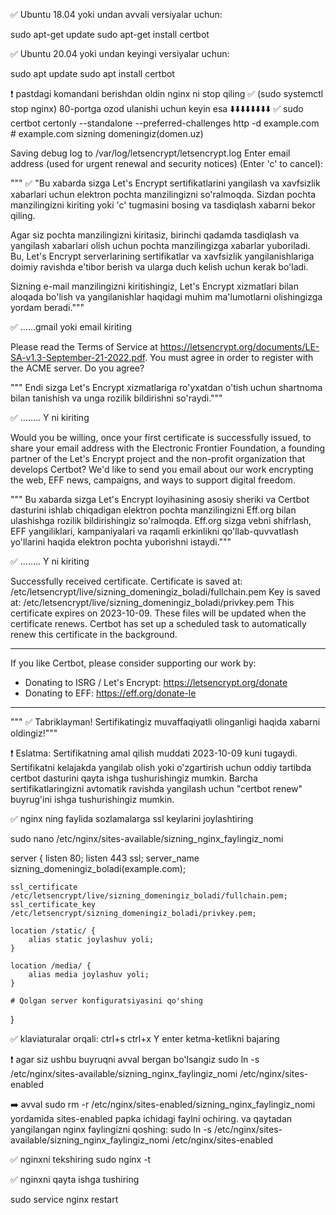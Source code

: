 ✅ Ubuntu 18.04 yoki undan avvali versiyalar uchun:

sudo apt-get update
sudo apt-get install certbot



✅ Ubuntu 20.04 yoki undan keyingi versiyalar uchun:

sudo apt update
sudo apt install certbot


❗️ pastdagi komandani berishdan oldin nginx ni stop qiling ✅ (sudo systemctl stop nginx) 80-portga ozod ulanishi uchun keyin esa
⬇️⬇️⬇️⬇️⬇️⬇️⬇️⬇️
✅ sudo certbot certonly --standalone --preferred-challenges http -d example.com   # example.com sizning domeningiz(domen.uz)



Saving debug log to /var/log/letsencrypt/letsencrypt.log
Enter email address (used for urgent renewal and security notices)
 (Enter 'c' to cancel): 


"""
✅ "Bu xabarda sizga Let's Encrypt sertifikatlarini yangilash va xavfsizlik xabarlari uchun elektron pochta manzilingizni so'ralmoqda. Sizdan pochta manzilingizni kiriting yoki 'c' tugmasini bosing va tasdiqlash xabarni bekor qiling.

Agar siz pochta manzilingizni kiritasiz, birinchi qadamda tasdiqlash va yangilash xabarlari olish uchun pochta manzilingizga xabarlar yuboriladi. Bu, Let's Encrypt serverlarining sertifikatlar va xavfsizlik yangilanishlariga doimiy ravishda e'tibor berish va ularga duch kelish uchun kerak bo'ladi.


Sizning e-mail manzilingizni kiritishingiz, Let's Encrypt xizmatlari bilan aloqada bo'lish va yangilanishlar haqidagi muhim ma'lumotlarni olishingizga yordam beradi."""

✅ ......gmail yoki email kiriting





Please read the Terms of Service at
https://letsencrypt.org/documents/LE-SA-v1.3-September-21-2022.pdf. You must
agree in order to register with the ACME server. Do you agree?


"""
Endi sizga Let's Encrypt xizmatlariga ro'yxatdan o'tish uchun shartnoma bilan tanishish va unga rozilik bildirishni so'raydi."""

✅ ........ Y ni kiriting




Would you be willing, once your first certificate is successfully issued, to
share your email address with the Electronic Frontier Foundation, a founding
partner of the Let's Encrypt project and the non-profit organization that
develops Certbot? We'd like to send you email about our work encrypting the web,
EFF news, campaigns, and ways to support digital freedom.


"""
Bu xabarda sizga Let's Encrypt loyihasining asosiy sheriki va Certbot dasturini ishlab chiqadigan elektron pochta manzilingizni Eff.org bilan ulashishga rozilik bildirishingiz so'ralmoqda. Eff.org sizga vebni shifrlash, EFF yangiliklari, kampaniyalari va raqamli erkinlikni qo'llab-quvvatlash yo'llarini haqida elektron pochta yuborishni istaydi."""

✅ ........ Y ni kiriting



Successfully received certificate.
Certificate is saved at: /etc/letsencrypt/live/sizning_domeningiz_boladi/fullchain.pem
Key is saved at:         /etc/letsencrypt/live/sizning_domeningiz_boladi/privkey.pem
This certificate expires on 2023-10-09.
These files will be updated when the certificate renews.
Certbot has set up a scheduled task to automatically renew this certificate in the background.

- - - - - - - - - - - - - - - - - - - - - - - - - - - - - - - - - - - - - - - -
If you like Certbot, please consider supporting our work by:
 * Donating to ISRG / Let's Encrypt:   https://letsencrypt.org/donate
 * Donating to EFF:                    https://eff.org/donate-le
- - - - - - - - - - - - - - - - - - - - - - - - - - - - - - - - - - - - - - - -

"""
✅ Tabriklayman! Sertifikatingiz muvaffaqiyatli olinganligi haqida xabarni oldingiz!"""

❗️ Eslatma: Sertifikatning amal qilish muddati 2023-10-09 kuni tugaydi. Sertifikatni kelajakda yangilab olish yoki o'zgartirish uchun oddiy tartibda certbot dasturini qayta ishga tushurishingiz mumkin. Barcha sertifikatlaringizni avtomatik ravishda yangilash uchun "certbot renew" buyrug'ini ishga tushurishingiz mumkin.


✅ nginx ning faylida sozlamalarga ssl keylarini joylashtiring

sudo nano /etc/nginx/sites-available/sizning_nginx_faylingiz_nomi



server {
    listen 80;
    listen 443 ssl;
    server_name sizning_domeningiz_boladi(example.com);
    
    ssl_certificate /etc/letsencrypt/live/sizning_domeningiz_boladi/fullchain.pem;
    ssl_certificate_key /etc/letsencrypt/sizning_domeningiz_boladi/privkey.pem;
    
    location /static/ {
        alias static joylashuv yoli;
    }
    
    location /media/ {
        alias media joylashuv yoli;
    }
    
    # Qolgan server konfiguratsiyasini qo'shing
}


✅ klaviaturalar orqali:
	ctrl+s 
	ctrl+x 
	Y
	enter ketma-ketlikni bajaring 


❗️ agar siz ushbu buyruqni avval bergan bo'lsangiz
sudo ln -s /etc/nginx/sites-available/sizning_nginx_faylingiz_nomi /etc/nginx/sites-enabled


➡️ avval 
sudo rm -r /etc/nginx/sites-enabled/sizning_nginx_faylingiz_nomi
yordamida sites-enabled papka ichidagi faylni ochiring.
va qaytadan yangilangan nginx faylingizni qoshing: 
	sudo ln -s /etc/nginx/sites-available/sizning_nginx_faylingiz_nomi /etc/nginx/sites-enabled


✅ nginxni tekshiring
sudo nginx -t


✅ nginxni qayta ishga tushiring

sudo service nginx restart












